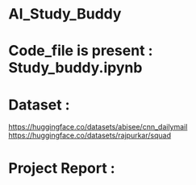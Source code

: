 # AI_Study_Buddy

# Code_file is present :  Study_buddy.ipynb

# Dataset : 
   https://huggingface.co/datasets/abisee/cnn_dailymail
   https://huggingface.co/datasets/rajpurkar/squad

# Project Report : 
